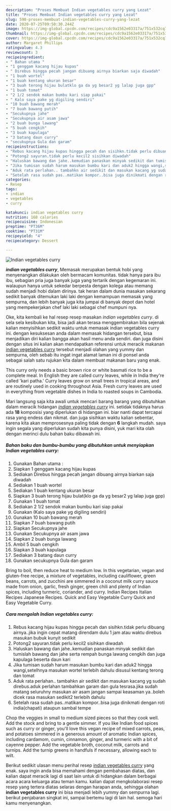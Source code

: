 ```yaml
---
description: "Proses Membuat Indian vegetables curry yang Lezat"
title: "Proses Membuat Indian vegetables curry yang Lezat"
slug: 590-proses-membuat-indian-vegetables-curry-yang-lezat
date: 2020-07-25T09:50:30.244Z
image: https://img-global.cpcdn.com/recipes/cdc9a1562e03317a/751x532cq70/indian-vegetables-curry-foto-resep-utama.jpg
thumbnail: https://img-global.cpcdn.com/recipes/cdc9a1562e03317a/751x532cq70/indian-vegetables-curry-foto-resep-utama.jpg
cover: https://img-global.cpcdn.com/recipes/cdc9a1562e03317a/751x532cq70/indian-vegetables-curry-foto-resep-utama.jpg
author: Margaret Phillips
ratingvalue: 4.3
reviewcount: 3
recipeingredient:
- " Bahan utama "
- "1 genggam kacang hijau kupas"
- " Direbus hingga pecah jangan dibuang airnya biarkan saja diwadah"
- "1 buah wortel"
- "1 buah kentang ukuran besar"
- "3 buah terong hijau bulatklo ga da yg besar2 yg lalap juga gpp"
- "1 buah tomat"
- "2 1/2 sendok makan bumbu kari siap pakai"
- " Kalo saya pake yg digiling sendiri"
- "10 buah bawang merah"
- "7 buah bawang putih"
- "Secukupnya jahe"
- "Secukupnya air asam jawa"
- "2 buah bunga lawang"
- "5 buah cengkih"
- "3 buah kapulaga"
- "3 batang daun curry"
- "secukupnya Gula dan garam"
recipeinstructions:
- "Rebus kacang hijau kupas hingga pecah dan sisihkn.tidak perlu dibuang airnya..jika ingin cepat matang direndam dulu 1 jam atau waktu direbus masukan bubuk kunyit sedikit"
- "Potong2 sayuran.tidak perlu kecil2 sisihkan diwadah"
- "Haluskan bawang dan jahe..kemudian panaskan minyak sedikit dan tumislah bawang dan jahe serta rempah bunga lawang cengkih dan juga kapulaga beserta daun kari"
- "Jika tumisan sudah harum masukan bumbu kari dan aduk2 hingga wangi,setelhnya masukan wortel terlebih dahulu disusul kentang terong dan tomat"
- "Aduk rata perlahan.. tambahkn air sedikit dan masukan kacang yg sudah direbus.aduk perlahan tambahkan garam dan gula tesrasa.jika sudah matang seluruhny masukan air asam jangan sampai keasaman ya..boleh dicek rasa masukan sedikit2 terlebih dahulu"
- "Setelah rasa sudah pas..matikan kompor..bisa juga dinikmati dengan roti india(chapati) ataupun sambal tempe"
categories:
- Resep
tags:
- indian
- vegetables
- curry

katakunci: indian vegetables curry 
nutrition: 168 calories
recipecuisine: Indonesian
preptime: "PT36M"
cooktime: "PT31M"
recipeyield: "4"
recipecategory: Dessert

---
```



![Indian vegetables curry](https://img-global.cpcdn.com/recipes/cdc9a1562e03317a/751x532cq70/indian-vegetables-curry-foto-resep-utama.jpg)

<b><i>indian vegetables curry</i></b>, Memasak merupakan bentuk hobi yang menyenangkan dilakukan oleh bermacam komunitas. tidak hanya para ibu ibu, sebagian pria juga banyak juga yang tertarik dengan kegemaran ini. walaupun hanya untuk sekedar berpesta dengan kolega atau memang sudah menjadi hobi dalam dirinya. tak heran dalam dunia masakan sekarang sedikit banyak ditemukan laki laki dengan kemampuan memasak yang sempurna, dan lebih banyak juga kita jumpai di banyak depot dan hotel yang mempekerjakan chef laki laki sebagai chef mumpuni nya.

Oke, kita kembali ke hal resep resep masakan <i>indian vegetables curry</i>. di sela sela kesibukan kita, bisa jadi akan terasa menggembirakan bila sejenak kalian menyisihkan sedikit waktu untuk memasak indian vegetables curry ini. dengan kesuksesan anda dalam memasak hidangan tersebut, bisa menjadikan diri kalian bangga akan hasil menu anda sendiri. dan juga disini dengan situs ini kalian akan mendapatkan referensi untuk meracik makanan <u>indian vegetables curry</u> tersebut menjadi olahan yang yummy dan sempurna, oleh sebab itu ingat ingat alamat laman ini di ponsel anda sebagai salah satu rujukan kita dalam membuat makanan baru yang enak.

This curry only needs a basic brown rice or white basmati rice to be a complete meal. In English they are called curry leaves, while in India they&#39;re called &#39;kari patha.&#39; Curry leaves grow on small trees in tropical areas, and are routinely used in cooking throughout Asia. Fresh curry leaves are used in everything from vegetable dishes in India to roasted soups in Cambodia.


Mari langsung saja kita awali untuk mencari barang barang yang dibutuhkan dalam meracik hidangan <u><i>indian vegetables curry</i></u> ini. setidak tidaknya harus ada <b>18</b> komposisi yang diperlukan di hidangan ini. biar nanti dapat tercapai rasa yang endess dan nikmat. dan juga sisihkan waktu kalian sebentar, karena kita akan memprosesnya paling tidak dengan <b>6</b> langkah mudah. saya ingin segala yang diperlukan sudah kita punya disini, yuk mari kita olah dengan merinci dulu bahan baku dibawah ini.

<!--inarticleads1-->

##### Bahan baku dan bumbu-bumbu yang dibutuhkan untuk menyiapkan Indian vegetables curry:

1. Gunakan  Bahan utama :
1. Siapkan 1 genggam kacang hijau kupas
1. Sediakan  Direbus hingga pecah jangan dibuang airnya biarkan saja diwadah
1. Sediakan 1 buah wortel
1. Sediakan 1 buah kentang ukuran besar
1. Siapkan 3 buah terong hijau bulat(klo ga da yg besar2 yg lalap juga gpp)
1. Gunakan 1 buah tomat
1. Sediakan 2 1/2 sendok makan bumbu kari siap pakai
1. Gunakan  (Kalo saya pake yg digiling sendiri)
1. Gunakan 10 buah bawang merah
1. Siapkan 7 buah bawang putih
1. Siapkan Secukupnya jahe
1. Gunakan Secukupnya air asam jawa
1. Siapkan 2 buah bunga lawang
1. Ambil 5 buah cengkih
1. Siapkan 3 buah kapulaga
1. Sediakan 3 batang daun curry
1. Gunakan secukupnya Gula dan garam


Bring to boil, then reduce heat to medium low. In this vegetarian, vegan and gluten-free recipe, a mixture of vegetables, including cauliflower, green beans, carrots, and zucchini are simmered in a coconut milk curry sauce made from onion, garlic, fresh ginger, green chili and plenty of Indian spices, including turmeric, coriander, and curry. Indian Recipes Italian Recipes Japanese Recipes. Quick and Easy Vegetable Curry Quick and Easy Vegetable Curry. 

<!--inarticleads2-->

##### Cara mengolah Indian vegetables curry:

1. Rebus kacang hijau kupas hingga pecah dan sisihkn.tidak perlu dibuang airnya..jika ingin cepat matang direndam dulu 1 jam atau waktu direbus masukan bubuk kunyit sedikit
1. Potong2 sayuran.tidak perlu kecil2 sisihkan diwadah
1. Haluskan bawang dan jahe..kemudian panaskan minyak sedikit dan tumislah bawang dan jahe serta rempah bunga lawang cengkih dan juga kapulaga beserta daun kari
1. Jika tumisan sudah harum masukan bumbu kari dan aduk2 hingga wangi,setelhnya masukan wortel terlebih dahulu disusul kentang terong dan tomat
1. Aduk rata perlahan.. tambahkn air sedikit dan masukan kacang yg sudah direbus.aduk perlahan tambahkan garam dan gula tesrasa.jika sudah matang seluruhny masukan air asam jangan sampai keasaman ya..boleh dicek rasa masukan sedikit2 terlebih dahulu
1. Setelah rasa sudah pas..matikan kompor..bisa juga dinikmati dengan roti india(chapati) ataupun sambal tempe


Chop the veggies in small to medium sized pieces so that they cook well. Add the stock and bring to a gentle simmer. If you like Indian food spices such as curry or ginger, you&#39;ll love this vegan recipe of mixed carrots, peas, and potatoes simmered in a generous amount of aromatic Indian spices, including cardamom, cumin, cinnamon, ginger, and turmeric with a bit of cayenne pepper. Add the vegetable broth, coconut milk, carrots and turnips. Add the turnip greens in handfuls if necessary, allowing each to wilt. 

Berikut sedikit ulasan menu perihal resep <u>indian vegetables curry</u> yang enak. saya ingin anda bisa memahami dengan pembahasan diatas, dan kalian dapat meracik lagi di saat lain untuk di hidangkan dalam berbagai acara acara keluarga atau teman kamu. kalian dapat mengkolaborasi resep resep yang tertera diatas selaras dengan harapan anda, sehingga olahan <b>indian vegetables curry</b> ini bisa menjadi lebih yummy dan sempurna lagi. berikut penjabaran singkat ini, sampai bertemu lagi di lain hal. semoga hari kamu menyenangkan.
